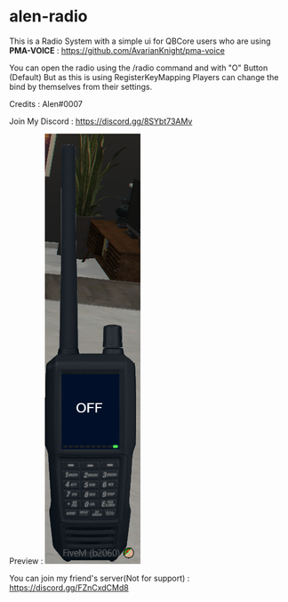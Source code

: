 # alen-radio

This is a Radio System with a simple ui for QBCore users who are using
**PMA-VOICE** : https://github.com/AvarianKnight/pma-voice

You can open the radio using the /radio command and with "O" Button (Default) But as this is using RegisterKeyMapping Players can change the bind by themselves from their settings. 

Credits : Alen#0007

Join My Discord : https://discord.gg/8SYbt73AMv

Preview : ![](images-preview/unknown.png) 


You can join my friend's server(Not for support) :
https://discord.gg/FZnCxdCMd8

